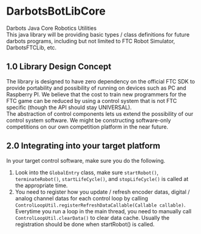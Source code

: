 # DarbotsBotLibCore
 Darbots Java Core Robotics Utilities   
 This java library will be providing basic types / class definitions for future darbots programs, including but not limited to FTC Robot Simulator, DarbotsFTCLib, etc.   
 
## 1.0 Library Design Concept
The library is designed to have zero dependency on the official FTC SDK to provide portability and possibility of running on devices such as PC and Raspberry PI. We believe that the cost to train new programmers for the FTC game can be reduced by using a control system that is not FTC specific (though the API should stay UNIVERSAL).   
The abstraction of control components lets us extend the possibility of our control system software. We might be constructing software-only competitions on our own competition platform in the near future.   

## 2.0 Integrating into your target platform
In your target control software, make sure you do the following.
1. Look into the `GlobalEntry` class, make sure `startRobot()`, `terminateRobot()`, `startLifeCycle()`, and `stopLifeCycle()` is called at the appropriate time.
2. You need to register how you update / refresh encoder datas, digital / analog channel datas for each control loop by calling `ControlLoopUtil.registerRefreshDataCallable(Callable callable)`. Everytime you run a loop in the main thread, you need to manually call `ControlLoopUtil.clearData()` to clear data cache. Usually the registration should be done when startRobot() is called.
